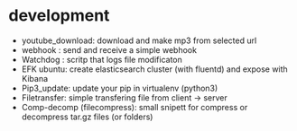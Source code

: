 # development

- youtube_download: download and make mp3 from selected url
- webhook : send and receive a  simple  webhook 
- Watchdog : scritp that logs file modificaton  
- EFK ubuntu: create elasticsearch cluster (with fluentd) and expose with  Kibana
- Pip3_update:  update your pip in virtualenv (python3) 
- Filetransfer: simple transfering  file from client -> server   
- Comp-decomp (filecompress): small snipett for compress or decompress tar.gz files (or folders)
